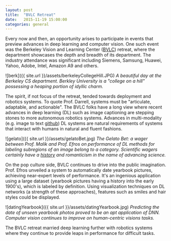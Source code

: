 ```yaml
---
layout: post
title:  "BVLC Retreat"
date:   2015-11-19 15:00:00
categories: general
---
```


Every now and then, an opportunity arises to participate in events that preview advances in deep learning and computer vision.  One such event was the Berkeley Vision and Learning Center ([BVLC][bvlcHome]) retreat, where the department showcases the depth and breadth of its department.  The industry attendance was significant including Siemens, Samsung, Huawei, Yahoo, Adobe, Intel, Amazon A9 and others. 

![berk]({{ site.url }}/assets/berkeleyCollegeHill.JPG)
*A beautiful day at the Berkeley CS department.  Berkley University is a "college on a hill" possessing a heaping portion of idyllic charm.*

The spirit, if not focus of the retreat, tended towards deployment and robotics systems.  To quote Prof. Darrell, systems must be "articulate, adaptable, and actionable".  The BVLC folks have a long view where recent advances in deep learning (DL) such as image captioning are stepping stones to more autonomous robotics systems.  Advances in multi-modality (e.g. image to text [github][karpathyGit]) DL systems are natural requirements of systems that interact with humans in natural and fluent fashions.

![gelato]({{ site.url }}/assets/gelatoBet.jpg)
*The Gelato Bet: a wager between Prof. Malik and Prof. Efros on performance of DL methods for labeling subregions of an image belong to a category.  Scientific wagers certainly have a [history][wagersWiki] and romanticism in the name of advancing science.* 

On the pop culture side, BVLC continues to drive into the public imagination.  Prof. Efros unveiled a system to automatically date yearbook pictures, achieving near-expert levels of performance.  It's an ingenious application using a large dataset (yearbook pictures having a history into the early 1900's), which is labeled by definition.  Using visualization techniques on DL networks (a strength of these approaches), features such as smiles and hair styles could be displayed.  

![datingYearbook]({{ site.url }}/assets/datingYearbook.jpg)
*Predicting the date of unseen yearbook photos proved to be an apt application of DNN. Computer vision continues to improve on human-centric visions tasks.*

The BVLC retreat married deep learning further with robotics systems where they continue to provide leaps in performance for difficult tasks.

[wagersWiki]: https://en.wikipedia.org/wiki/Scientific_wager
[karpathyGit]: https://github.com/karpathy/neuraltalk2
[bvlcHome]: http://bvlc.eecs.berkeley.edu/


